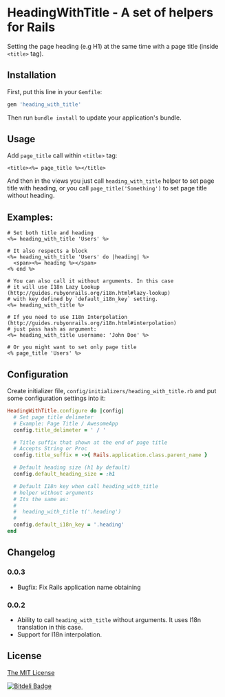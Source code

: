 # HeadingWithTitle - A set of helpers for Rails

Setting the page heading (e.g H1) at the same time with a page title (inside `<title>` tag).

## Installation

First, put this line in your `Gemfile`:

```ruby
gem 'heading_with_title'
```

Then run `bundle install` to update your application's bundle.

## Usage

Add `page_title` call within `<title>` tag:

```erb
<title><%= page_title %></title>
```

And then in the views you just call `heading_with_title` helper to set page title with
heading, or you call `page_title('Something')` to set page title without heading.

## Examples:
```erb
# Set both title and heading
<%= heading_with_title 'Users' %>

# It also respects a block
<%= heading_with_title 'Users' do |heading| %>
  <span><%= heading %></span>
<% end %>

# You can also call it without arguments. In this case
# it will use I18n Lazy Lookup (http://guides.rubyonrails.org/i18n.html#lazy-lookup)
# with key defined by `default_i18n_key` setting.
<%= heading_with_title %>

# If you need to use I18n Interpolation (http://guides.rubyonrails.org/i18n.html#interpolation)
# just pass hash as argument:
<%= heading_with_title username: 'John Doe' %>

# Or you might want to set only page title
<% page_title 'Users' %>
```
## Configuration

Create initializer file, `config/initializers/heading_with_title.rb` and put some
configuration settings into it:
```ruby
HeadingWithTitle.configure do |config|
  # Set page title delimeter
  # Example: Page Title / AwesomeApp
  config.title_delimeter = ' / '

  # Title suffix that shown at the end of page title
  # Accepts String or Proc
  config.title_suffix = ->{ Rails.application.class.parent_name }

  # Default heading size (h1 by default)
  config.default_heading_size = :h1

  # Default I18n key when call heading_with_title
  # helper without arguments
  # Its the same as:
  #
  #  heading_with_title t('.heading')
  #
  config.default_i18n_key = '.heading'
end
```

## Changelog

### 0.0.3
* Bugfix: Fix Rails application name obtaining

### 0.0.2
* Ability to call `heading_with_title` without arguments. It uses I18n translation in this case.
* Support for I18n interpolation.

## License

[The MIT License](https://github.com/tanraya/heading_with_title/blob/master/MIT-LICENSE)


[![Bitdeli Badge](https://d2weczhvl823v0.cloudfront.net/rocsci/heading_with_title/trend.png)](https://bitdeli.com/free "Bitdeli Badge")

